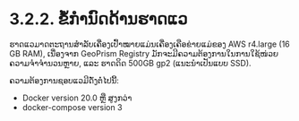 # 3.2.2. ຂໍ້ກຳນົດດ້ານຮາດແວ

ຮາດແວມາດຕະຖານສໍາລັບເຄື່ອງເປົ້າໝາຍແມ່ນເຄື່ອງເຄືອຂ່າຍແມ່ຂອງ AWS r4.large (16 GB RAM), ເນື່ອງຈາກ GeoPrism Registry ມັກຈະມີຄວາມຕ້ອງການໃນການໃຊ້ໜ່ວຍຄວາມຈໍາຈຳນວນຫຼາຍ, ແລະ ຮາດດິດ 500GB gp2 (ແນະນຳເປັນແບບ SSD).

ຄວາມຕ້ອງການຊອບແວມີດັ່ງຕໍ່ໄປນີ້:

* Docker version 20.0 ຫຼື ສູງກວ່າ
* docker-compose version 3
